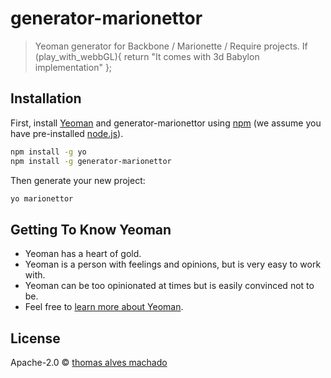 # generator-marionettor

> Yeoman generator for Backbone / Marionette / Require projects. If (play_with_webbGL){ return "It comes with 3d Babylon implementation" };

## Installation

First, install [Yeoman](http://yeoman.io) and generator-marionettor using [npm](https://www.npmjs.com/) (we assume you have pre-installed [node.js](https://nodejs.org/)).

```bash
npm install -g yo
npm install -g generator-marionettor
```

Then generate your new project:

```bash
yo marionettor
```

## Getting To Know Yeoman

 * Yeoman has a heart of gold.
 * Yeoman is a person with feelings and opinions, but is very easy to work with.
 * Yeoman can be too opinionated at times but is easily convinced not to be.
 * Feel free to [learn more about Yeoman](http://yeoman.io/).

## License

Apache-2.0 © [thomas alves machado]()


[npm-image]: https://badge.fury.io/js/generator-marionettor.svg
[npm-url]: https://npmjs.org/package/generator-marionettor
[travis-image]: https://travis-ci.org/talvesmachado/generator-marionettor.svg?branch=master
[travis-url]: https://travis-ci.org/talvesmachado/generator-marionettor
[daviddm-image]: https://david-dm.org/talvesmachado/generator-marionettor.svg?theme=shields.io
[daviddm-url]: https://david-dm.org/talvesmachado/generator-marionettor
[coveralls-image]: https://coveralls.io/repos/talvesmachado/generator-marionettor/badge.svg
[coveralls-url]: https://coveralls.io/r/talvesmachado/generator-marionettor
